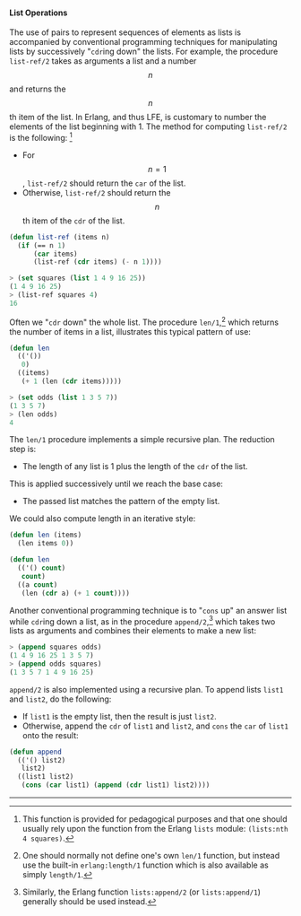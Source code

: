 #### List Operations

The use of pairs to represent sequences of elements as lists is accompanied by conventional programming techniques for manipulating lists by successively "``cdr``ing down" the lists. For example, the procedure ``list-ref/2`` takes as arguments a list and a number $$n$$ and returns the $$n$$th item of the list. In Erlang, and thus LFE, is customary to number the elements of the list beginning with 1. The method for computing ``list-ref/2`` is the following: [^1]

* For $$n = 1$$, ``list-ref/2`` should return the ``car`` of the list.
* Otherwise, ``list-ref/2`` should return the $$n$$th item of the ``cdr`` of the list.

```lisp
(defun list-ref (items n)
  (if (== n 1)
      (car items)
      (list-ref (cdr items) (- n 1))))
```
```lisp
> (set squares (list 1 4 9 16 25))
(1 4 9 16 25)
> (list-ref squares 4)
16
```

Often we "``cdr`` down" the whole list. The procedure ``len/1``,[^2] which returns the number of items in a list, illustrates this typical pattern of use:

```lisp
(defun len
  (('())
   0)
  ((items)
   (+ 1 (len (cdr items)))))
```
```lisp
> (set odds (list 1 3 5 7))
(1 3 5 7)
> (len odds)
4
```

The ``len/1`` procedure implements a simple recursive plan. The reduction step is:

* The length of any list is 1 plus the length of the ``cdr`` of the list.

This is applied successively until we reach the base case:

* The passed list matches the pattern of the empty list.

We could also compute length in an iterative style:

```lisp
(defun len (items)
  (len items 0))

(defun len
  (('() count)
   count)
  ((a count)
   (len (cdr a) (+ 1 count))))
```

Another conventional programming technique is to "``cons`` up" an answer list while ``cdr``ing down a list, as in the procedure ``append/2``,[^3] which takes two lists as arguments and combines their elements to make a new list:

```lisp
> (append squares odds)
(1 4 9 16 25 1 3 5 7)
> (append odds squares)
(1 3 5 7 1 4 9 16 25)
```

``append/2`` is also implemented using a recursive plan. To append lists ``list1`` and ``list2``, do the following:

* If ``list1`` is the empty list, then the result is just ``list2``.
* Otherwise, append the ``cdr`` of ``list1`` and ``list2``, and ``cons`` the ``car`` of ``list1`` onto the result:

```lisp
(defun append
  (('() list2)
   list2)
  ((list1 list2)
   (cons (car list1) (append (cdr list1) list2))))
```

----

[^1]: This function is provided for pedagogical purposes and that one should usually rely upon the function from the Erlang ``lists`` module: ``(lists:nth 4 squares)``.

[^2]: One should normally not define one's own ``len/1`` function, but instead use the built-in ``erlang:length/1`` function which is also available as simply ``length/1``.

[^3]: Similarly, the Erlang function ``lists:append/2`` (or ``lists:append/1``) generally should be used instead.
